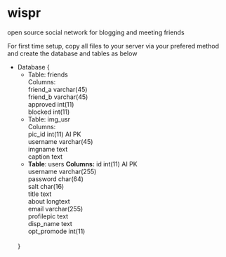 wispr
=====

open source social network for blogging and meeting friends

For first time setup, copy all files to your server via your prefered method and create the database and tables as below
<ul>
<li>
Database {
<ul>
<li>Table: friends<br>
  Columns:<br>
  friend_a varchar(45)<br> 
  friend_b varchar(45) <br>
  approved int(11) <br>
  blocked int(11)</li>
<li>Table: img_usr<br>
  Columns:<br>
  pic_id int(11) AI PK <br>
  username varchar(45) <br>
  imgname text <br>
  caption text<br>
</li>  
<li><strong>Table</strong>: users
  <strong>Columns:</strong>
  id int(11) AI PK <br>
  username varchar(255) <br>
  password char(64)<br> 
  salt char(16) <br>
  title text <br>
  about longtext <br>
  email varchar(255) <br>
  profilepic text <br>
  disp_name text <br>
  opt_promode int(11)
  </li></ul>
  <br>}</li></ul>
  
